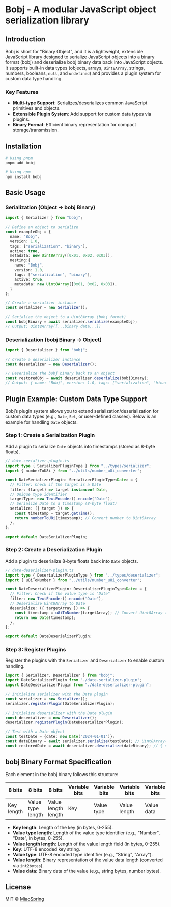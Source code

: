 
# Bobj - A modular JavaScript object serialization library

## Introduction  
Bobj is short for "Binary Object", and it is a lightweight, extensible JavaScript library designed to serialize JavaScript objects into a binary format (bobj) and deserialize bobj binary data back into JavaScript objects. It supports built-in data types (objects, arrays, `Uint8Array`, strings, numbers, booleans, `null`, and `undefined`) and provides a plugin system for custom data type handling.

### Key Features  
- **Multi-type Support**: Serializes/deserializes common JavaScript primitives and objects.  
- **Extensible Plugin System**: Add support for custom data types via plugins.  
- **Binary Format**: Efficient binary representation for compact storage/transmission.  


## Installation  
```bash
# Using pnpm
pnpm add bobj

# Using npm
npm install bobj
```


## Basic Usage  

### Serialization (Object → bobj Binary)  
```typescript
import { Serializer } from "bobj";

// Define an object to serialize
const exampleObj = {
  name: "Bobj",
  version: 1.0,
  tags: ["serialization", "binary"],
  active: true,
  metadata: new Uint8Array([0x01, 0x02, 0x03]),
  nesting:{
    name: "Bobj",
    version: 1.0,
    tags: ["serialization", "binary"],
    active: true,
    metadata: new Uint8Array([0x01, 0x02, 0x03]),
  }
};

// Create a serializer instance
const serializer = new Serializer();

// Serialize the object to a Uint8Array (bobj format)
const bobjBinary = await serializer.serialize(exampleObj);
// Output: Uint8Array([...binary data...])
```

### Deserialization (bobj Binary → Object)  
```typescript
import { Deserializer } from "bobj";

// Create a deserializer instance
const deserializer = new Deserializer();

// Deserialize the bobj binary back to an object
const restoredObj = await deserializer.deserialize(bobjBinary);
// Output: { name: "Bobj", version: 1.0, tags: ["serialization", "binary"], ... }
```


## Plugin Example: Custom Data Type Support  

Bobj’s plugin system allows you to extend serialization/deserialization for custom data types (e.g., `Date`, `Set`, or user-defined classes). Below is an example for handling `Date` objects.  

### Step 1: Create a Serialization Plugin  
Add a plugin to serialize `Date` objects into timestamps (stored as 8-byte floats).  

```typescript
// date-serializer-plugin.ts
import type { SerializerPluginType } from "../types/serializer";
import { numberToU8i } from "../utils/number_u8i_converter";

const DateSerializerPlugin: SerializerPluginType<Date> = {
  // Filter: Check if the target is a Date
  filter: (target) => target instanceof Date,
  // Unique type identifier
  targetType: new TextEncoder().encode("Date"),
  // Serialize Date to a timestamp (8-byte float)
  serialize: ({ target }) => {
    const timestamp = target.getTime();
    return numberToU8i(timestamp); // Convert number to Uint8Array
  },
};

export default DateSerializerPlugin;
```

### Step 2: Create a Deserialization Plugin  
Add a plugin to deserialize 8-byte floats back into `Date` objects.  

```typescript
// date-deserializer-plugin.ts
import type { DeserializerPluginType } from "../types/deserializer";
import { u8iToNumber } from "../utils/number_u8i_converter";

const DateDeserializerPlugin: DeserializerPluginType<Date> = {
  // Filter: Check if the value type is "Date"
  filter: new TextEncoder().encode("Date"),
  // Deserialize Uint8Array to Date
  deserialize: ({ targetArray }) => {
    const timestamp = u8iToNumber(targetArray); // Convert Uint8Array to number
    return new Date(timestamp);
  },
};

export default DateDeserializerPlugin;
```

### Step 3: Register Plugins  
Register the plugins with the `Serializer` and `Deserializer` to enable custom handling.  

```typescript
import { Serializer, Deserializer } from "bobj";
import DateSerializerPlugin from "./date-serializer-plugin";
import DateDeserializerPlugin from "./date-deserializer-plugin";

// Initialize serializer with the Date plugin
const serializer = new Serializer();
serializer.registerPlugin(DateSerializerPlugin);

// Initialize deserializer with the Date plugin
const deserializer = new Deserializer();
deserializer.registerPlugin(DateDeserializerPlugin);

// Test with a Date object
const testDate = {date: new Date("2024-01-01")};
const dateBinary = await serializer.serialize(testDate); // Uint8Array([...timestamp bytes...])
const restoredDate = await deserializer.deserialize(dateBinary); // { date: Date("2024-01-01") }
```


## bobj Binary Format Specification  
Each element in the bobj binary follows this structure:  

| 8 bits       | 8 bits       | 8 bits       | Variable bits | Variable bits | Variable bits | Variable bits |
|--------------|--------------|--------------|---------------|---------------|---------------|---------------|
| Key length   | Value type length | Value length length | Key           | Value type    | Value length  | Value data    |  

- **Key length**: Length of the key (in bytes, 0-255).  
- **Value type length**: Length of the value type identifier (e.g., "Number", "Date", in bytes, 0-255).  
- **Value length length**: Length of the value length field (in bytes, 0-255).  
- **Key**: UTF-8 encoded key string.  
- **Value type**: UTF-8 encoded type identifier (e.g., "String", "Array").  
- **Value length**: Binary representation of the value data length (converted via `int2bytes`).  
- **Value data**: Binary data of the value (e.g., string bytes, number bytes).  


## License  
MIT © [MiaoSpring](https://github.com/Zioywishing)